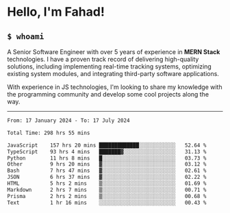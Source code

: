 <h1>Hello, I'm Fahad!</h1>

<h2><code>$ whoami</code></h2>

A Senior Software Engineer with over 5 years of experience in **MERN Stack** technologies. I have a proven track record of delivering high-quality solutions, including implementing real-time tracking systems, optimizing existing system modules, and integrating third-party software applications.

With experience in JS technologies, I'm looking to share my knowledge with the programming community and develop some cool projects along the way.

---

<!--START_SECTION:waka-->

```txt
From: 17 January 2024 - To: 17 July 2024

Total Time: 298 hrs 55 mins

JavaScript    157 hrs 20 mins █████████████░░░░░░░░░░░░   52.64 %
TypeScript    93 hrs 4 mins   ███████▓░░░░░░░░░░░░░░░░░   31.13 %
Python        11 hrs 8 mins   █░░░░░░░░░░░░░░░░░░░░░░░░   03.73 %
Other         9 hrs 20 mins   ▓░░░░░░░░░░░░░░░░░░░░░░░░   03.12 %
Bash          7 hrs 47 mins   ▓░░░░░░░░░░░░░░░░░░░░░░░░   02.61 %
JSON          6 hrs 37 mins   ▓░░░░░░░░░░░░░░░░░░░░░░░░   02.22 %
HTML          5 hrs 2 mins    ▒░░░░░░░░░░░░░░░░░░░░░░░░   01.69 %
Markdown      2 hrs 7 mins    ▒░░░░░░░░░░░░░░░░░░░░░░░░   00.71 %
Prisma        2 hrs 2 mins    ▒░░░░░░░░░░░░░░░░░░░░░░░░   00.68 %
Text          1 hr 16 mins    ░░░░░░░░░░░░░░░░░░░░░░░░░   00.43 %
```

<!--END_SECTION:waka-->

<!--
**heyFahad/heyFahad** is a ✨ _special_ ✨ repository because its `README.md` (this file) appears on your GitHub profile.

Here are some ideas to get you started:

- 🔭 I’m currently working on ...
- 🌱 I’m currently learning ...
- 👯 I’m looking to collaborate on ...
- 🤔 I’m looking for help with ...
- 💬 Ask me about ...
- 📫 How to reach me: ...
- 😄 Pronouns: ...
- ⚡ Fun fact: ...
-->

